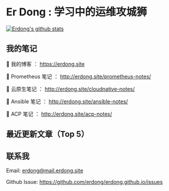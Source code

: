 # Er Dong : 学习中的运维攻城狮
[![Erdong's github stats](https://github-readme-stats.vercel.app/api?username=erdong&show_icons=true&theme=radical)](https://erdong.site)


## 我的笔记
🔭  我的博客 ： https://erdong.site

🔭  Prometheus 笔记 ： http://erdong.site/prometheus-notes/

🔭  云原生笔记 ： http://erdong.site/cloudnative-notes/

🔭  Ansible 笔记 ： http://erdong.site/ansible-notes/

🔭  ACP 笔记 ： http://erdong.site/acp-notes/

## 最近更新文章（Top 5）

## 联系我

Email: erdong@mail.erdong.site

Github Issue: https://github.com/erdong/erdong.github.io/issues

<!--
**erdong/erdong** is a ✨ _special_ ✨ repository because its `README.md` (this file) appears on your GitHub profile.

Here are some ideas to get you started:

- 🔭 I’m currently working on ...
- 🌱 I’m currently learning ...
- 👯 I’m looking to collaborate on ...
- 🤔 I’m looking for help with ...
- 💬 Ask me about ...
- 📫 How to reach me: ...
- 😄 Pronouns: ...
- ⚡ Fun fact: ...
-->
